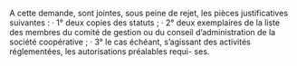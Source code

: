 A cette demande, sont jointes, sous peine de rejet, les pièces justificatives suivantes : · 1° deux copies des statuts ;
· 2° deux exemplaires de la liste des membres du comité de gestion ou du conseil
d’administration de la société coopérative ;
· 3° le cas échéant, s’agissant des activités réglementées, les autorisations préalables requi-
ses.